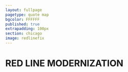 ```yaml
---
layout: fullpage
pagetype: quote map
bgcolor: FFFFFF
published: true
extrapadding: 100px
section: chicago
image: redlinefix
---
```


<div id="redrehab" class="mapstage"></div>

# RED LINE MODERNIZATION
